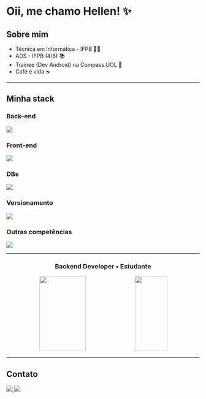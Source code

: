 # Oii, me chamo Hellen! ✨

## ️Sobre mim
- Técnica em Informática - IFPB 👩‍💻
- ADS - IFPB (4/6) 📚
- Trainee (Dev Android) na Compass.UOL 🧡
- Café é vida ☕️

---

## Minha stack

### Back-end
<img src="https://skillicons.dev/icons?i=java,spring,dart&theme=dark"/>

### Front-end
<img src="https://skillicons.dev/icons?i=html,css,js,bootstrap,react,flutter&theme=dark"/>

### DBs
<img src="https://skillicons.dev/icons?i=postgres&theme=dark"/>

### Versionamento
<img src="https://skillicons.dev/icons?i=git,github&theme=dark"/>

### Outras competências
<img src="https://skillicons.dev/icons?i=python,linux,godot,aws&theme=dark"/>

---

<div align="center">
  <h3>Backend Developer • Estudante</h3>

  <img width="49%" height="195px" src="https://github-readme-stats.vercel.app/api?username=hellenilda&show_icons=true&count_private=true&title_color=ff7abd&icon_color=cf448a&text_color=c9d1d9&bg_color=0d1117&border_color=fff0" /> 
  
  <img width="41%" height="195px" src="https://github-readme-stats.vercel.app/api/top-langs/?username=hellenilda&layout=compact&title_color=ff7abd&text_color=fff&bg_color=0d1117&border_color=fff0" />
</div>

---

## Contato
<div id="redesSociais"> 
  <a href="https://www.linkedin.com/in/hellenilda/" target="_blank">
    <img src="https://img.shields.io/badge/-LinkedIn-%230077B5?style=for-the-badge&logo=linkedin&logoColor=white" target="_blank">
  </a>
  <a href="mailto:hellen95limaaraujo@gmail.com" target="_blank">
    <img src="https://img.shields.io/badge/-Gmail-red?style=for-the-badge&logo=linkedin&logoColor=white" target="_blank">
  </a>
</div>

